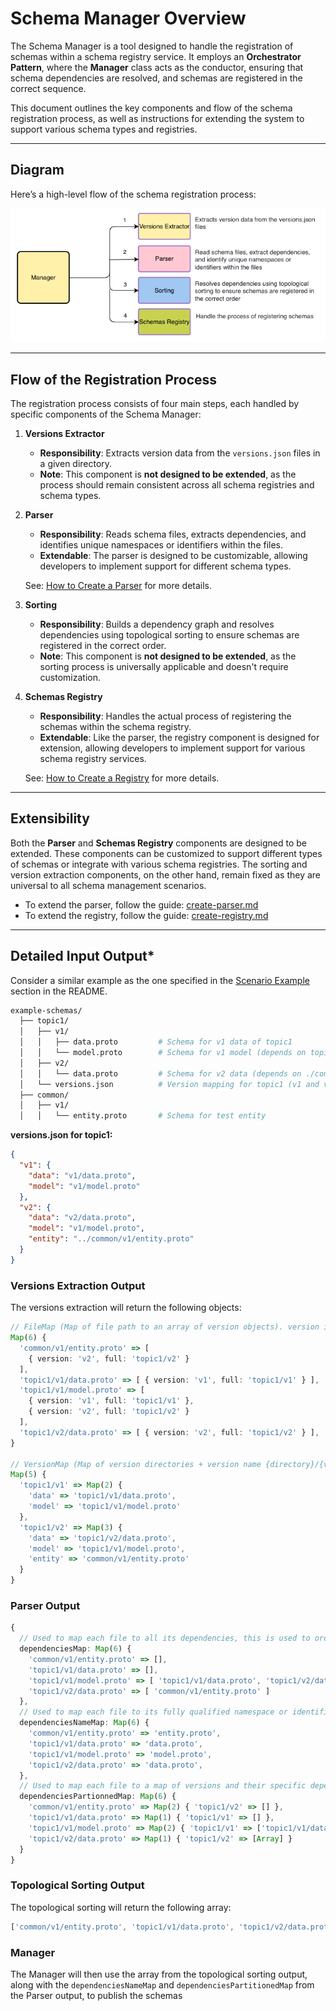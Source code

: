 # Schema Manager Overview

The Schema Manager is a tool designed to handle the registration of schemas within a schema registry service. It employs an **Orchestrator Pattern**, where the **Manager** class acts as the conductor, ensuring that schema dependencies are resolved, and schemas are registered in the correct sequence.

This document outlines the key components and flow of the schema registration process, as well as instructions for extending the system to support various schema types and registries.

---

## **Diagram**

Here’s a high-level flow of the schema registration process:

![Schema Manager Diagram](assets/overview-diagram.png)

---

## **Flow of the Registration Process**

The registration process consists of four main steps, each handled by specific components of the Schema Manager:

1. **Versions Extractor**

   - **Responsibility**: Extracts version data from the `versions.json` files in a given directory.
   - **Note**: This component is **not designed to be extended**, as the process should remain consistent across all schema registries and schema types.

2. **Parser**

   - **Responsibility**: Reads schema files, extracts dependencies, and identifies unique namespaces or identifiers within the files.
   - **Extendable**: The parser is designed to be customizable, allowing developers to implement support for different schema types.

   See: [How to Create a Parser](create-parser.md) for more details.

3. **Sorting**

   - **Responsibility**: Builds a dependency graph and resolves dependencies using topological sorting to ensure schemas are registered in the correct order.
   - **Note**: This component is **not designed to be extended**, as the sorting process is universally applicable and doesn't require customization.

4. **Schemas Registry**

   - **Responsibility**: Handles the actual process of registering the schemas within the schema registry.
   - **Extendable**: Like the parser, the registry component is designed for extension, allowing developers to implement support for various schema registry services.

   See: [How to Create a Registry](create-registry.md) for more details.

---

## **Extensibility**

Both the **Parser** and **Schemas Registry** components are designed to be extended. These components can be customized to support different types of schemas or integrate with various schema registries. The sorting and version extraction components, on the other hand, remain fixed as they are universal to all schema management scenarios.

- To extend the parser, follow the guide: [create-parser.md](create-parser.md)
- To extend the registry, follow the guide: [create-registry.md](create-registry.md)

---

## **Detailed Input Output\***

Consider a similar example as the one specified in the [Scenario Example](../README.md#scenario-example) section in the README.

```bash
example-schemas/
  ├── topic1/
  │   ├── v1/
  │   │   ├── data.proto         # Schema for v1 data of topic1
  │   │   └── model.proto        # Schema for v1 model (depends on topic1/v1/data.proto)
  │   ├── v2/
  │   │   └── data.proto         # Schema for v2 data (depends on ./common/v1/entity.proto)
  │   └── versions.json          # Version mapping for topic1 (v1 and v2)
  ├── common/
  │   ├── v1/
  │   │   └── entity.proto       # Schema for test entity
```

**versions.json for topic1:**

```json
{
  "v1": {
    "data": "v1/data.proto",
    "model": "v1/model.proto"
  },
  "v2": {
    "data": "v2/data.proto",
    "model": "v1/model.proto",
    "entity": "../common/v1/entity.proto"
  }
}
```

### Versions Extraction Output

The versions extraction will return the following objects:

```typescript
// FileMap (Map of file path to an array of version objects). version is the key in the versions.json file and full is directory of the versions.json with the key at the end {directory}/{version}
Map(6) {
  'common/v1/entity.proto' => [
    { version: 'v2', full: 'topic1/v2' }
  ],
  'topic1/v1/data.proto' => [ { version: 'v1', full: 'topic1/v1' } ],
  'topic1/v1/model.proto' => [
    { version: 'v1', full: 'topic1/v1' },
    { version: 'v2', full: 'topic1/v2' }
  ],
  'topic1/v2/data.proto' => [ { version: 'v2', full: 'topic1/v2' } ],
}

// VersionMap (Map of version directories + version name {directory}/{version}, to their mapping)
Map(5) {
  'topic1/v1' => Map(2) {
    'data' => 'topic1/v1/data.proto',
    'model' => 'topic1/v1/model.proto'
  },
  'topic1/v2' => Map(3) {
    'data' => 'topic1/v2/data.proto',
    'model' => 'topic1/v1/model.proto',
    'entity' => 'common/v1/entity.proto'
  }
}
```

### Parser Output

```typescript
{
  // Used to map each file to all its dependencies, this is used to order the file registration
  dependenciesMap: Map(6) {
    'common/v1/entity.proto' => [],
    'topic1/v1/data.proto' => [],
    'topic1/v1/model.proto' => [ 'topic1/v1/data.proto', 'topic1/v2/data.proto' ],
    'topic1/v2/data.proto' => [ 'common/v1/entity.proto' ]
  },
  // Used to map each file to its fully qualified namespace or identifier, this is used to format the dependency names for the registry
  dependenciesNameMap: Map(6) {
    'common/v1/entity.proto' => 'entity.proto',
    'topic1/v1/data.proto' => 'data.proto',
    'topic1/v1/model.proto' => 'model.proto',
    'topic1/v2/data.proto' => 'data.proto',
  },
  // Used to map each file to a map of versions and their specific dependencies, topic1/v1/model.proto has two versions for the same file meaning that two different schemas need to be registered for the same file
  dependenciesPartionnedMap: Map(6) {
    'common/v1/entity.proto' => Map(2) { 'topic1/v2' => [] },
    'topic1/v1/data.proto' => Map(1) { 'topic1/v1' => [] },
    'topic1/v1/model.proto' => Map(2) { 'topic1/v1' => ['topic1/v1/data.proto'], 'topic1/v2' => ['topic1/v2/data.proto'] },
    'topic1/v2/data.proto' => Map(1) { 'topic1/v2' => [Array] }
  }
}
```

### Topological Sorting Output

The topological sorting will return the following array:

```typescript
['common/v1/entity.proto', 'topic1/v1/data.proto', 'topic1/v2/data.proto', 'topic1/v1/model.proto'];
```

### Manager

The Manager will then use the array from the topological sorting output, along with the `dependenciesNameMap` and `dependenciesPartitionedMap` from the Parser output, to publish the schemas
